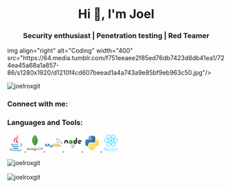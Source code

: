 <h1 align="center">Hi 👋, I'm Joel</h1>
<h3 align="center">Security enthusiast | Penetration testing | Red Teamer</h3>
img align="right" alt="Coding" width="400" src="https://64.media.tumblr.com/f751eeaee2f85ed76db7423d8db41ea1/724ea45a68a1a857-86/s1280x1920/d1210f4cd607beead1a4a743a9e85bf9eb963c50.jpg"/>

<p align="left"> <img src="https://komarev.com/ghpvc/?username=joelroxgit&label=Profile%20views&color=0e75b6&style=flat" alt="joelroxgit" /> </p>

<h3 align="left">Connect with me:</h3>
<p align="left">
</p>

<h3 align="left">Languages and Tools:</h3>
<p align="left"> <a href="https://www.java.com" target="_blank" rel="noreferrer"> <img src="https://raw.githubusercontent.com/devicons/devicon/master/icons/java/java-original.svg" alt="java" width="40" height="40"/> </a> <a href="https://www.mongodb.com/" target="_blank" rel="noreferrer"> <img src="https://raw.githubusercontent.com/devicons/devicon/master/icons/mongodb/mongodb-original-wordmark.svg" alt="mongodb" width="40" height="40"/> </a> <a href="https://www.mysql.com/" target="_blank" rel="noreferrer"> <img src="https://raw.githubusercontent.com/devicons/devicon/master/icons/mysql/mysql-original-wordmark.svg" alt="mysql" width="40" height="40"/> </a> <a href="https://nodejs.org" target="_blank" rel="noreferrer"> <img src="https://raw.githubusercontent.com/devicons/devicon/master/icons/nodejs/nodejs-original-wordmark.svg" alt="nodejs" width="40" height="40"/> </a> <a href="https://www.python.org" target="_blank" rel="noreferrer"> <img src="https://raw.githubusercontent.com/devicons/devicon/master/icons/python/python-original.svg" alt="python" width="40" height="40"/> </a> <a href="https://reactjs.org/" target="_blank" rel="noreferrer"> <img src="https://raw.githubusercontent.com/devicons/devicon/master/icons/react/react-original-wordmark.svg" alt="react" width="40" height="40"/> </a> </p>

<p><img align="center" src="https://github-readme-stats.vercel.app/api/top-langs?username=joelroxgit&show_icons=true&locale=en&layout=compact" alt="joelroxgit" /></p>

<p><img align="center" src="https://github-readme-streak-stats.herokuapp.com/?user=joelroxgit&" alt="joelroxgit" /></p>
